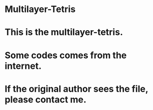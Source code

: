 # Multilayer-Tetris
# This is the multilayer-tetris.
# Some codes comes from the internet.
# If the original author sees the file, please contact me.
